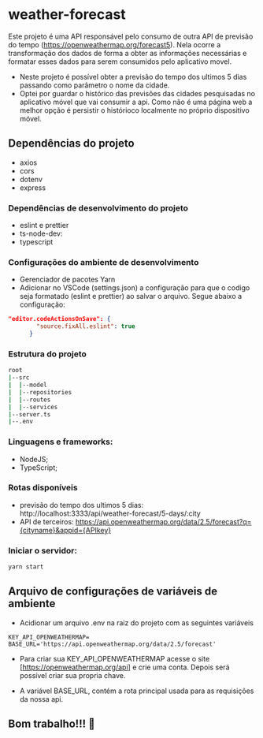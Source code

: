 # weather-forecast
 Este projeto é uma API responsável pelo consumo de outra API de previsão do tempo (https://openweathermap.org/forecast5). Nela ocorre a transformação dos dados de forma a obter as informações necessárias e formatar esses dados para serem consumidos pelo aplicativo movel.
 - Neste projeto é possível obter a previsão do tempo dos ultimos 5 dias passando como parâmetro o nome da cidade.
 - Optei por guardar o histórico das previsões das cidades pesquisadas no aplicativo móvel que vai consumir a api. Como não é uma página web a melhor opção é persistir o histórioco localmente no próprio dispositivo móvel.

## Dependências do projeto
- axios
- cors
- dotenv
- express

### Dependências de desenvolvimento do projeto
- eslint e prettier
- ts-node-dev: 
- typescript

### Configurações do ambiente de desenvolvimento
- Gerenciador de pacotes Yarn 
- Adicionar no VSCode (settings.json) a configuração para que o codigo seja formatado (eslint e prettier) ao salvar o arquivo. Segue abaixo a configuração:

```json 
"editor.codeActionsOnSave": {
        "source.fixAll.eslint": true
      }
```

### Estrutura do projeto
```bash
root
|--src
|  |--model
|  |--repositories
|  |--routes
|  |--services
|--server.ts
|--.env
```

### Linguagens e frameworks:
- NodeJS;
- TypeScript;

### Rotas disponíveis
- previsão do tempo dos ultimos 5 dias: http://localhost:3333/api/weather-forecast/5-days/:city
- API de terceiros: https://api.openweathermap.org/data/2.5/forecast?q={cityname}&appid={APIkey}

### Iniciar o servidor:
```bash
yarn start
```

## Arquivo de configurações de variáveis de ambiente
- Acidionar um arquivo .env na raiz do projeto com as seguintes variáveis

```env
KEY_API_OPENWEATHERMAP=
BASE_URL='https://api.openweathermap.org/data/2.5/forecast'
```

- Para criar sua KEY_API_OPENWEATHERMAP acesse o site [https://openweathermap.org/api]
e crie uma conta. Depois será possível criar sua propria chave.

- A variável BASE_URL, contém a rota principal usada para as requisições da nossa api.

## Bom trabalho!!! :rocket:
